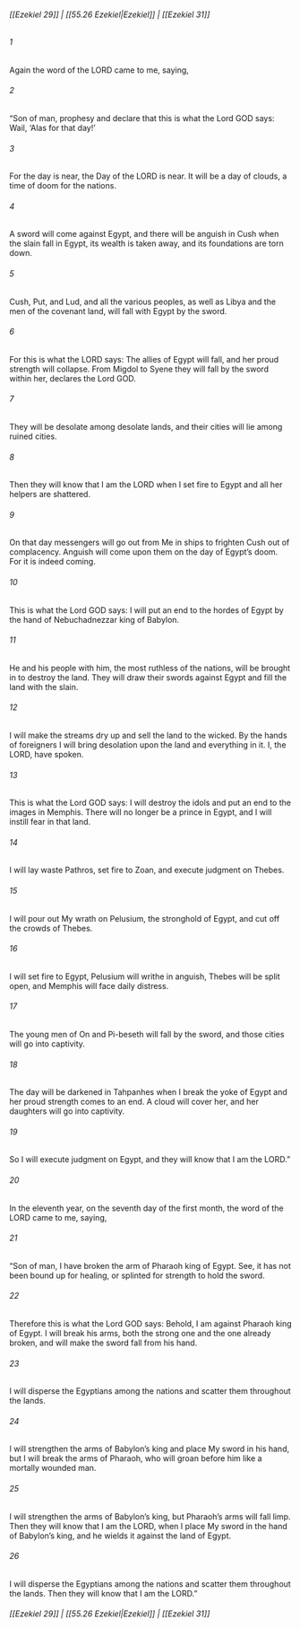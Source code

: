 
###### [[Ezekiel 29]] | [[55.26 Ezekiel|Ezekiel]] | [[Ezekiel 31]]

###### 1
Again the word of the LORD came to me, saying,
###### 2
“Son of man, prophesy and declare that this is what the Lord GOD says: Wail, ‘Alas for that day!’
###### 3
For the day is near, the Day of the LORD is near. It will be a day of clouds, a time of doom for the nations.
###### 4
A sword will come against Egypt, and there will be anguish in Cush when the slain fall in Egypt, its wealth is taken away, and its foundations are torn down.
###### 5
Cush, Put, and Lud, and all the various peoples, as well as Libya and the men of the covenant land, will fall with Egypt by the sword.
###### 6
For this is what the LORD says: The allies of Egypt will fall, and her proud strength will collapse. From Migdol to Syene they will fall by the sword within her, declares the Lord GOD.
###### 7
They will be desolate among desolate lands, and their cities will lie among ruined cities.
###### 8
Then they will know that I am the LORD when I set fire to Egypt and all her helpers are shattered.
###### 9
On that day messengers will go out from Me in ships to frighten Cush out of complacency. Anguish will come upon them on the day of Egypt’s doom. For it is indeed coming.
###### 10
This is what the Lord GOD says: I will put an end to the hordes of Egypt by the hand of Nebuchadnezzar king of Babylon.
###### 11
He and his people with him, the most ruthless of the nations, will be brought in to destroy the land. They will draw their swords against Egypt and fill the land with the slain.
###### 12
I will make the streams dry up and sell the land to the wicked. By the hands of foreigners I will bring desolation upon the land and everything in it. I, the LORD, have spoken.
###### 13
This is what the Lord GOD says: I will destroy the idols and put an end to the images in Memphis. There will no longer be a prince in Egypt, and I will instill fear in that land.
###### 14
I will lay waste Pathros, set fire to Zoan, and execute judgment on Thebes.
###### 15
I will pour out My wrath on Pelusium, the stronghold of Egypt, and cut off the crowds of Thebes.
###### 16
I will set fire to Egypt, Pelusium will writhe in anguish, Thebes will be split open, and Memphis will face daily distress.
###### 17
The young men of On and Pi-beseth will fall by the sword, and those cities will go into captivity.
###### 18
The day will be darkened in Tahpanhes when I break the yoke of Egypt and her proud strength comes to an end. A cloud will cover her, and her daughters will go into captivity.
###### 19
So I will execute judgment on Egypt, and they will know that I am the LORD.”
###### 20
In the eleventh year, on the seventh day of the first month, the word of the LORD came to me, saying,
###### 21
“Son of man, I have broken the arm of Pharaoh king of Egypt. See, it has not been bound up for healing, or splinted for strength to hold the sword.
###### 22
Therefore this is what the Lord GOD says: Behold, I am against Pharaoh king of Egypt. I will break his arms, both the strong one and the one already broken, and will make the sword fall from his hand.
###### 23
I will disperse the Egyptians among the nations and scatter them throughout the lands.
###### 24
I will strengthen the arms of Babylon’s king and place My sword in his hand, but I will break the arms of Pharaoh, who will groan before him like a mortally wounded man.
###### 25
I will strengthen the arms of Babylon’s king, but Pharaoh’s arms will fall limp. Then they will know that I am the LORD, when I place My sword in the hand of Babylon’s king, and he wields it against the land of Egypt.
###### 26
I will disperse the Egyptians among the nations and scatter them throughout the lands. Then they will know that I am the LORD.”

###### [[Ezekiel 29]] | [[55.26 Ezekiel|Ezekiel]] | [[Ezekiel 31]]
